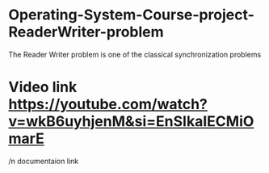 # Operating-System-Course-project-ReaderWriter-problem
The Reader Writer problem is  one of the classical synchronization problems 
# Video link https://youtube.com/watch?v=wkB6uyhjenM&si=EnSIkaIECMiOmarE 
/n documentaion link  
